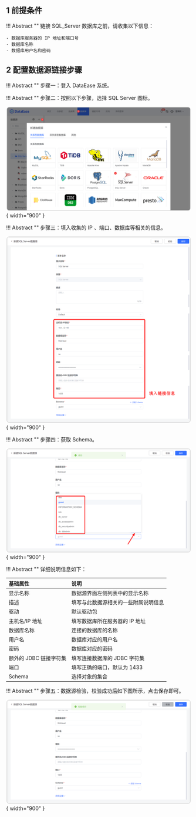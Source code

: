 ## 1 前提条件

!!! Abstract ""
    链接 SQL_Server 数据库之前，请收集以下信息：

    - 数据库服务器的 IP 地址和端口号
    - 数据库名称
    - 数据库用户名和密码

## 2 配置数据源链接步骤

!!! Abstract ""
    步骤一：登入 DataEase 系统。

!!! Abstract ""
    步骤二：按照以下步骤，选择 SQL Server 图标。

![SQL Server](../../img/datasource_configuration/SQL_Server1.png){ width="900" }

!!! Abstract ""
    步骤三：填入收集的 IP 、端口、数据库等相关的信息。

![SQL Server](../../img/datasource_configuration/SQL_Server2.png){ width="900" }

!!! Abstract ""
    步骤四：获取 Schema。

![SQL Server](../../img/datasource_configuration/SQL_Server_Schema.png){ width="900" }

!!! Abstract ""
    详细说明信息如下：

| 基础属性             | 说明                 |
|:-----------------|:-------------------|
| 显示名称             | 数据源界面左侧列表中的显示名称    |   
| 描述               | 填写与此数据源相关的一些附属说明信息 |
| 驱动               | 默认驱动包              |
| 主机名/IP 地址        | 填写数据库所在服务器的 IP 地址  |
| 数据库名称            | 连接的数据库的名称          |
| 用户名              | 数据库对应的用户名          |
| 密码               | 数据库对应的密码           |
| 额外的 JDBC 链接字符集   | 填写连接数据库的 JDBC 字符集  |
| 端口               | 填写正确的端口，默认为 1433   |
| Schema         | 选择对象的集合           |

!!! Abstract ""
    步骤五：数据源检验，校验成功后如下图所示，点击保存即可。

![SQL Server](../../img/datasource_configuration/SQL_Server3.png){ width="900" }

